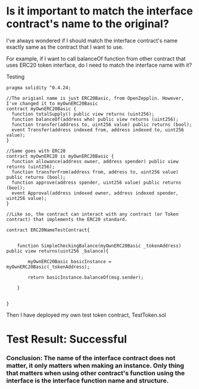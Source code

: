# Is it important to match the interface contract's name to the original?

I've always wondered if I should match the interface contract's name exactly same as the contract that I want to use.

For example, if I want to call balanceOf function from other contract that uses ERC20 token interface, do I need to match the interface name with it?

Testing

~~~Solidity
pragma solidity ^0.4.24;

//The origianl name is just ERC20Basic, from OpenZepplin. However, I've changed it to myOwnERC20Basic
contract myOwnERC20Basic {
  function totalSupply() public view returns (uint256);
  function balanceOf(address who) public view returns (uint256);
  function transfer(address to, uint256 value) public returns (bool);
  event Transfer(address indexed from, address indexed to, uint256 value);
}

//Same goes with ERC20
contract myOwnERC20 is myOwnERC20Basic {
  function allowance(address owner, address spender) public view returns (uint256);
  function transferFrom(address from, address to, uint256 value) public returns (bool);
  function approve(address spender, uint256 value) public returns (bool);
  event Approval(address indexed owner, address indexed spender, uint256 value);
}

//Like so, the contract can interact with any contract (or Token contract) that implements the ERC20 standard.

contract ERC20NameTestContract{
    
    
    function SimpleCheckingBalance(myOwnERC20Basic _tokenAddress) public view returns(uint256 _balance){
        
        myOwnERC20Basic basicInstance = myOwnERC20Basic(_tokenAddress);
        
        return basicInstance.balanceOf(msg.sender);
        
    }
    
    
}
~~~

Then I have deployed my own test token contract, TestToken.sol

# Test Result: Successful
### Conclusion: The name of the interface contract does not matter, it only matters when making an instance. Only thing that matters when using other contract's function using the interface is the interface function name and structure.


